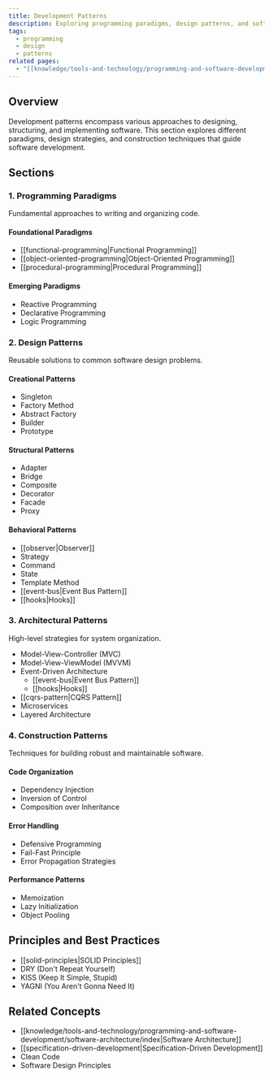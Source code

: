 ```yaml
---
title: Development Patterns
description: Exploring programming paradigms, design patterns, and software construction techniques
tags:
  - programming
  - design
  - patterns
related pages:
  - "[[knowledge/tools-and-technology/programming-and-software-development/index|Programming and Software Development]]"
---
```


## Overview

Development patterns encompass various approaches to designing, structuring, and implementing software. This section explores different paradigms, design strategies, and construction techniques that guide software development.

## Sections

### 1. Programming Paradigms

Fundamental approaches to writing and organizing code.

#### Foundational Paradigms

- [[functional-programming|Functional Programming]]
- [[object-oriented-programming|Object-Oriented Programming]]
- [[procedural-programming|Procedural Programming]]

#### Emerging Paradigms

- Reactive Programming
- Declarative Programming
- Logic Programming

### 2. Design Patterns

Reusable solutions to common software design problems.

#### Creational Patterns

- Singleton
- Factory Method
- Abstract Factory
- Builder
- Prototype

#### Structural Patterns

- Adapter
- Bridge
- Composite
- Decorator
- Facade
- Proxy

#### Behavioral Patterns

- [[observer|Observer]]
- Strategy
- Command
- State
- Template Method
- [[event-bus|Event Bus Pattern]]
- [[hooks|Hooks]]

### 3. Architectural Patterns

High-level strategies for system organization.

- Model-View-Controller (MVC)
- Model-View-ViewModel (MVVM)
- Event-Driven Architecture
  - [[event-bus|Event Bus Pattern]]
  - [[hooks|Hooks]]
- [[cqrs-pattern|CQRS Pattern]]
- Microservices
- Layered Architecture

### 4. Construction Patterns

Techniques for building robust and maintainable software.

#### Code Organization

- Dependency Injection
- Inversion of Control
- Composition over Inheritance

#### Error Handling

- Defensive Programming
- Fail-Fast Principle
- Error Propagation Strategies

#### Performance Patterns

- Memoization
- Lazy Initialization
- Object Pooling

## Principles and Best Practices

- [[solid-principles|SOLID Principles]]
- DRY (Don't Repeat Yourself)
- KISS (Keep It Simple, Stupid)
- YAGNI (You Aren't Gonna Need It)

## Related Concepts

- [[knowledge/tools-and-technology/programming-and-software-development/software-architecture/index|Software Architecture]]
- [[specification-driven-development|Specification-Driven Development]]
- Clean Code
- Software Design Principles
